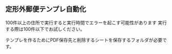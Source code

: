 ## 定形外郵便テンプレ自動化

100件以上の住所で実行すると実行時間でエラーを起こす可能性があります
実行する際は100件以下でお試しください。

テンプレを作るためにPDF保存先と削除するシートを保存するフォルダが必要です。